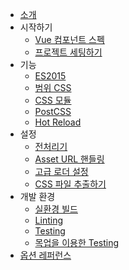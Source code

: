 - [소개](README.md)
- 시작하기
  - [Vue 컴포넌트 스펙](start/spec.md)
  - [프로젝트 세팅하기](start/setup.md)
- 기능
  - [ES2015](features/es2015.md)
  - [범위 CSS](features/scoped-css.md)
  - [CSS 모듈](features/css-modules.md)
  - [PostCSS](features/postcss.md)
  - [Hot Reload](features/hot-reload.md)
- 설정
  - [전처리기](configurations/pre-processors.md)
  - [Asset URL 핸들링](configurations/asset-url.md)
  - [고급 로더 설정](configurations/advanced.md)
  - [CSS 파일 추출하기](configurations/extract-css.md)
- 개발 환경
  - [실환경 빌드](workflow/production.md)
  - [Linting](workflow/linting.md)
  - [Testing](workflow/testing.md)
  - [목업을 이용한 Testing](workflow/testing-with-mocks.md)
- [옵션 레퍼런스](options.md)
